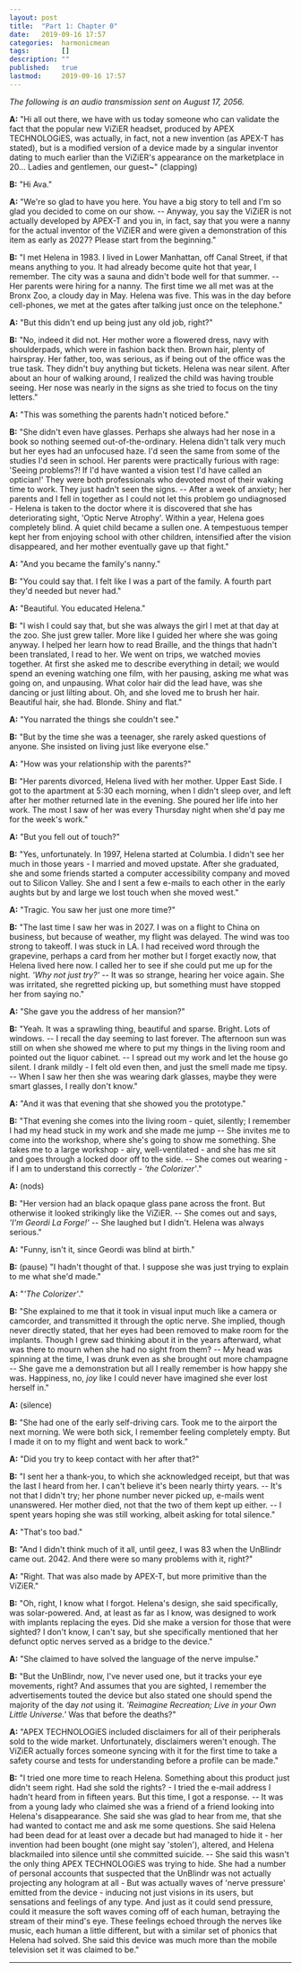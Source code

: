 ```yaml
---
layout: post
title:  "Part 1: Chapter 0"
date:   2019-09-16 17:57
categories:  harmonicmean
tags:        []
description: ""
published:   true
lastmod:     2019-09-16 17:57
---
```


_The following is an audio transmission sent on August 17, 2056._

**A:** "Hi all out there, we have with us today someone who can validate the fact that the popular new ViZiER headset, produced by APEX TECHNOLOGiES, was actually, in fact, not a new invention (as APEX-T has stated), but is a modified version of a device made by a singular inventor dating to much earlier than the ViZiER's appearance on the marketplace in 20... Ladies and gentlemen, our guest~" (clapping)

**B:** "Hi Ava."

**A:** "We're so glad to have you here. You have a big story to tell and I'm so glad you decided to come on our show. -- Anyway, you say the ViZiER is not actually developed by APEX-T and you in, in fact, say that you were a nanny for the actual inventor of the ViZiER and were given a demonstration of this item as early as 2027? Please start from the beginning."

**B:** "I met Helena in 1983. I lived in Lower Manhattan, off Canal Street, if that means anything to you. It had already become quite hot that year, I remember. The city was a sauna and didn't bode well for that summer. -- Her parents were hiring for a nanny. The first time we all met was at the Bronx Zoo, a cloudy day in May. Helena was five. This was in the day before cell-phones, we met at the gates after talking just once on the telephone."

**A:** "But this didn't end up being just any old job, right?"

**B:** "No, indeed it did not. Her mother wore a flowered dress, navy with shoulderpads, which were in fashion back then. Brown hair, plenty of hairspray. Her father, too, was serious, as if being out of the office was the true task. They didn't buy anything but tickets. Helena was near silent. After about an hour of walking around, I realized the child was having trouble seeing. Her nose was nearly in the signs as she tried to focus on the tiny letters."

**A:** "This was something the parents hadn't noticed before."

**B:** "She didn't even have glasses. Perhaps she always had her nose in a book so nothing seemed out-of-the-ordinary. Helena didn't talk very much but her eyes had an unfocused haze. I'd seen the same from some of the studies I'd seen in school. Her parents were practically furious with rage: 'Seeing problems?! If I'd have wanted a vision test I'd have called an optician!' They were both professionals who devoted most of their waking time to work. They just hadn't seen the signs. -- After a week of anxiety; her parents and I fell in together as I could not let this problem go undiagnosed - Helena is taken to the doctor where it is discovered that she has deteriorating sight, 'Optic Nerve Atrophy'. Within a year, Helena goes completely blind. A quiet child became a sullen one. A tempestuous temper kept her from enjoying school with other children, intensified after the vision disappeared, and her mother eventually gave up that fight."

**A:** "And you became the family's nanny."

**B:** "You could say that. I felt like I was a part of the family. A fourth part they'd needed but never had."

**A:** "Beautiful. You educated Helena."

**B:** "I wish I could say that, but she was always the girl I met at that day at the zoo. She just grew taller. More like I guided her where she was going anyway. I helped her learn how to read Braille, and the things that hadn't been translated, I read to her. We went on trips, we watched movies together. At first she asked me to describe everything in detail; we would spend an evening watching one film, with her pausing, asking me what was going on, and unpausing. What color hair did the lead have, was she dancing or just lilting about. Oh, and she loved me to brush her hair. Beautiful hair, she had. Blonde. Shiny and flat."

**A:** "You narrated the things she couldn't see."

**B:** "But by the time she was a teenager, she rarely asked questions of anyone. She insisted on living just like everyone else."

**A:** "How was your relationship with the parents?"

**B:** "Her parents divorced, Helena lived with her mother. Upper East Side. I got to the apartment at 5:30 each morning, when I didn't sleep over, and left after her mother returned late in the evening. She poured her life into her work. The most I saw of her was every Thursday night when she'd pay me for the week's work."

**A:** "But you fell out of touch?"

**B:** "Yes, unfortunately. In 1997, Helena started at Columbia. I didn't see her much in those years - I married and moved upstate. After she graduated, she and some friends started a computer accessibility company and moved out to Silicon Valley. She and I sent a few e-mails to each other in the early aughts but by and large we lost touch when she moved west."

**A:** "Tragic. You saw her just one more time?"

**B:** "The last time I saw her was in 2027. I was on a flight to China on business, but because of weather, my flight was delayed. The wind was too strong to takeoff. I was stuck in LA. I had received word through the grapevine, perhaps a card from her mother but I forget exactly now, that Helena lived here now. I called her to see if she could put me up for the night. *'Why not just try?'* -- It was so strange, hearing her voice again. She was irritated, she regretted picking up, but something must have stopped her from saying no."

**A:** "She gave you the address of her mansion?"

**B:** "Yeah. It was a sprawling thing, beautiful and sparse. Bright. Lots of windows. -- I recall the day seeming to last forever. The afternoon sun was still on when she showed me where to put my things in the living room and pointed out the liquor cabinet. -- I spread out my work and let the house go silent. I drank mildly - I felt old even then, and just the smell made me tipsy. -- When I saw her then she was wearing dark glasses, maybe they were smart glasses, I really don't know."

**A:** "And it was that evening that she showed you the prototype."

**B:** "That evening she comes into the living room - quiet, silently; I remember I had my head stuck in my work and she made me jump -- She invites me to come into the workshop, where she's going to show me something. She takes me to a large workshop - airy, well-ventilated - and she has me sit and goes through a locked door off to the side. -- She comes out wearing - if I am to understand this correctly - *'the Colorizer'*."

**A:** (nods)

**B:** "Her version had an black opaque glass pane across the front. But otherwise it looked strikingly like the ViZiER. -- She comes out and says, *'I'm Geordi La Forge!'* -- She laughed but I didn't. Helena was always serious."

**A:** "Funny, isn't it, since Geordi was blind at birth."

**B:** (pause) "I hadn't thought of that. I suppose she was just trying to explain to me what she'd made."

**A:** "*'The Colorizer'*."

**B:** "She explained to me that it took in visual input much like a camera or camcorder, and transmitted it through the optic nerve. She implied, though never directly stated, that her eyes had been removed to make room for the implants. Though I grew sad thinking about it in the years afterward, what was there to mourn when she had no sight from them? -- My head was spinning at the time, I was drunk even as she brought out more champagne -- She gave me a demonstration but all I really remember is how happy she was. Happiness, no, *joy* like I could never have imagined she ever lost herself in."

**A:** (silence)

**B:** "She had one of the early self-driving cars. Took me to the airport the next morning. We were both sick, I remember feeling completely empty. But I made it on to my flight and went back to work."

**A:** "Did you try to keep contact with her after that?"

**B:** "I sent her a thank-you, to which she acknowledged receipt, but that was the last I heard from her. I can't believe it's been nearly thirty years. -- It's not that I didn't try; her phone number never picked up, e-mails went unanswered. Her mother died, not that the two of them kept up either. -- I spent years hoping she was still working, albeit asking for total silence."

**A:** "That's too bad."

**B:** "And I didn't think much of it all, until geez, I was 83 when the UnBlindr came out. 2042. And there were so many problems with it, right?"

**A:** "Right. That was also made by APEX-T, but more primitive than the ViZiER."

**B:** "Oh, right, I know what I forgot. Helena's design, she said specifically, was solar-powered. And, at least as far as I know, was designed to work with implants replacing the eyes. Did she make a version for those that were sighted? I don't know, I can't say, but she specifically mentioned that her defunct optic nerves served as a bridge to the device."

**A:** "She claimed to have solved the language of the nerve impulse."

**B:** "But the UnBlindr, now, I've never used one, but it tracks your eye movements, right? And assumes that you are sighted, I remember the advertisements touted the device but also stated one should spend the majority of the day *not* using it. *'Reimagine Recreation; Live in your Own Little Universe.'* Was that before the deaths?"

**A:** "APEX TECHNOLOGiES included disclaimers for all of their peripherals sold to the wide market. Unfortunately, disclaimers weren't enough. The ViZiER actually forces someone syncing with it for the first time to take a safety course and tests for understanding before a profile can be made."

**B:** "I tried one more time to reach Helena. Something about this product just didn't seem right. Had she sold the rights? - I tried the e-mail address I hadn't heard from in fifteen years. But this time, I got a response. -- It was from a young lady who claimed she was a friend of a friend looking into Helena's disappearance. She said she was glad to hear from me, that she had wanted to contact me and ask me some questions. She said Helena had been dead for at least over a decade but had managed to hide it - her invention had been bought (one might say 'stolen'), altered, and Helena blackmailed into silence until she committed suicide. -- She said this wasn't the only thing APEX TECHNOLOGiES was trying to hide. She had a number of personal accounts that suspected that the UnBlindr was not actually projecting any hologram at all - But was actually waves of 'nerve pressure' emitted from the device - inducing not just visions in its users, but sensations and feelings of any type. And just as it could send pressure, could it measure the soft waves coming off of each human, betraying the stream of their mind's eye. These feelings echoed through the nerves like music, each human a little different, but with a similar set of phonics that Helena had solved. She said this device was much more than the mobile television set it was claimed to be."

***

